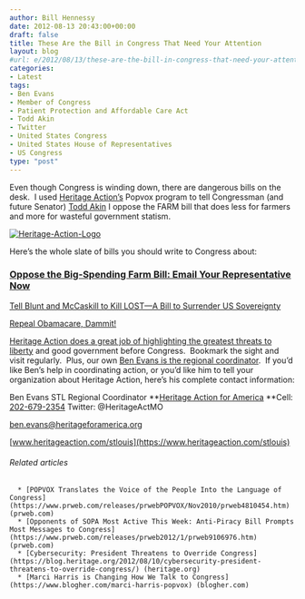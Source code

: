 ```yaml
---
author: Bill Hennessy
date: 2012-08-13 20:43:00+00:00
draft: false
title: These Are the Bill in Congress That Need Your Attention
layout: blog
#url: e/2012/08/13/these-are-the-bill-in-congress-that-need-your-attention/
categories:
- Latest
tags:
- Ben Evans
- Member of Congress
- Patient Protection and Affordable Care Act
- Todd Akin
- Twitter
- United States Congress
- United States House of Representatives
- US Congress
type: "post"
---
```




Even though Congress is winding down, there are dangerous bills on the desk.  I used [Heritage Action’s](https://heritageaction.com/) Popvox program to tell Congressman (and future Senator) [Todd Akin](https://en.wikipedia.org/wiki/Todd_Akin) I oppose the FARM bill that does less for farmers and more for wasteful government statism.

[![Heritage-Action-Logo](https://ludicrite.files.wordpress.com/2012/08/heritage-action-logo_thumb.jpg)
](https://ludicrite.files.wordpress.com/2012/08/heritage-action-logo.jpg)

Here’s the whole slate of bills you should write to Congress about:


### [Oppose the Big-Spending Farm Bill: Email Your Representative Now](https://heritageaction.com/2012/07/oppose-big-spending-farm-bill-email-now/)


[Tell Blunt and McCaskill to Kill LOST—A Bill to Surrender US Sovereignty](https://heritageaction.com/2012/07/email-your-senators-oppose-lost/)

[Repeal Obamacare, Dammit!](https://heritageaction.com/2012/07/repeal-obamacare-email-your-representatives-now/)

[Heritage Action does a great job of highlighting the greatest threats to liberty](https://heritageaction.com/) and good government before Congress.  Bookmark the sight and visit regularly.  Plus, our own [Ben Evans is the regional coordinator](ben.evans@heritageforamerica.org).  If you’d like Ben’s help in coordinating action, or you’d like him to tell your organization about Heritage Action, here’s his complete contact information:

Ben Evans
STL Regional Coordinator
**[Heritage Action for America](https://heritageaction.com/)
**Cell: [202-679-2354](tel:202-679-2354)
Twitter: @HeritageActMO

[ben.evans@heritageforamerica.org](mailto:ben.evans@heritageforamerica.org)

[www.heritageaction.com/stlouis](https://www.heritageaction.com/stlouis)


###### Related articles





	  * [POPVOX Translates the Voice of the People Into the Language of Congress](https://www.prweb.com/releases/prwebPOPVOX/Nov2010/prweb4810454.htm) (prweb.com)
	  * [Opponents of SOPA Most Active This Week: Anti-Piracy Bill Prompts Most Messages to Congress](https://www.prweb.com/releases/prweb2012/1/prweb9106976.htm) (prweb.com)
	  * [Cybersecurity: President Threatens to Override Congress](https://blog.heritage.org/2012/08/10/cybersecurity-president-threatens-to-override-congress/) (heritage.org)
	  * [Marci Harris is Changing How We Talk to Congress](https://www.blogher.com/marci-harris-popvox) (blogher.com)


